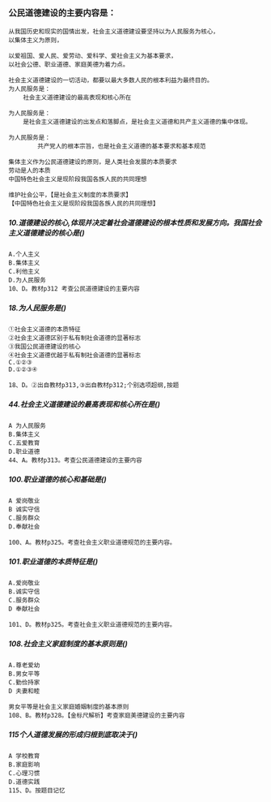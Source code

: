 ### 公民道德建设的主要内容是：
    从我国历史和现实的国情出发，社会主义道德建设要坚持以为人民服务为核心，
    以集体主义为原则，
    
    以爱祖国、爱人民、爱劳动、爱科学、爱社会主义为基本要求，
    以社会公德、职业道德、家庭美德为着力点。
    
    社会主义道德建设的一切活动，都要以最大多数人民的根本利益为最终目的。
    为人民服务是：
        社会主义道德建设的最高表现和核心所在
        
    为人民服务是：
        是社会主义道德建设的出发点和落脚点，是社会主义道德和共产主义道德的集中体现。
        
    为人民服务是：
            共产党人的根本宗旨，也是社会主义道德的基本要求和基本规范

    集体主义作为公民道德建设的原则，是人类社会发展的本质要求
    劳动是人的本质
    中国特色社会主义是现阶段我国各族人民的共同理想
    
    维护社会公平，【是社会主义制度的本质要求】
    【中国特色社会主义是现阶段我国各族人民的共同理想】

##### 10.道德建设的核心,体现并决定着社会道德建设的根本性质和发展方向。我国社会主义道德建设的核心是()
    A.个人主义
    B.集体主义
    C.利他主义
    D.为人民服务
    10、D。教材p312 考查公民道德建设的主要内容


##### 18.为人民服务是()
    ①社会主义道德的本质特征
    ②社会主义道德区别于私有制社会道德的显著标志
    ③我国公民道德建设的核心
    ④社会主义道德优越于私有制社会道德的显著标志
    C.①②③
    D.①②③④
    
    18、D。②出自教材p313,③出自教材p312;个别选项超纲,按题


##### 44.社会主义道德建设的最高表现和核心所在是()
    A 为人民服务
    B.集体主义
    C.五爱教育
    D.职业道德
    44、A。教材p313。考查公民道德建设的主要内容    
    
##### 100.职业道德的核心和基础是()
    A 爱岗敬业
    B 诚实守信
    C.服务群众
    D.奉献社会
    
    100、A。教材p325。考查社会主义职业道德规范的主要内容。
        
##### 101.职业道德的本质特征是()
    A.爱岗敬业
    B.诚实守信
    C.服务群众
    D 奉献社会

    101、D。教材p325。考查社会主义职业道德规范的主要内容。

##### 108.社会主义家庭制度的基本原则是()
    A.尊老爱幼
    B.男女平等
    C.勤俭持家
    D 夫妻和睦
    
    男女平等是社会主义家庭婚姻制度的基本原则
    108、B。教材p328。【金标尺解析】考查家庭美德建设的主要内容

##### 115个人道德发展的形成归根到底取决于()
    A 学校教育
    B.家庭影响
    C.心理习惯
    D.道德实践
    115、D。按题目记忆
    
    






































            